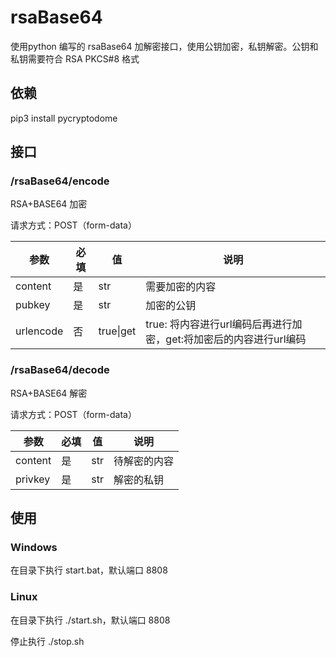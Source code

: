# rsaBase64
使用python 编写的 rsaBase64 加解密接口，使用公钥加密，私钥解密。公钥和私钥需要符合 RSA PKCS#8 格式

## 依赖

pip3 install pycryptodome  



## 接口

### /rsaBase64/encode

RSA+BASE64 加密

请求方式：POST（form-data）

| 参数      | 必填 | 值        | 说明                                                         |
| --------- | ---- | --------- | ------------------------------------------------------------ |
| content   | 是   | str       | 需要加密的内容                                               |
| pubkey    | 是   | str       | 加密的公钥                                                   |
| urlencode | 否   | true\|get | true: 将内容进行url编码后再进行加密，get:将加密后的内容进行url编码 |

### /rsaBase64/decode

RSA+BASE64 解密

请求方式：POST（form-data）

| 参数    | 必填 | 值   | 说明         |
| ------- | ---- | ---- | ------------ |
| content | 是   | str  | 待解密的内容 |
| privkey | 是   | str  | 解密的私钥   |



## 使用

### Windows

在目录下执行 start.bat，默认端口 8808

### Linux

在目录下执行 ./start.sh，默认端口 8808

停止执行 ./stop.sh



